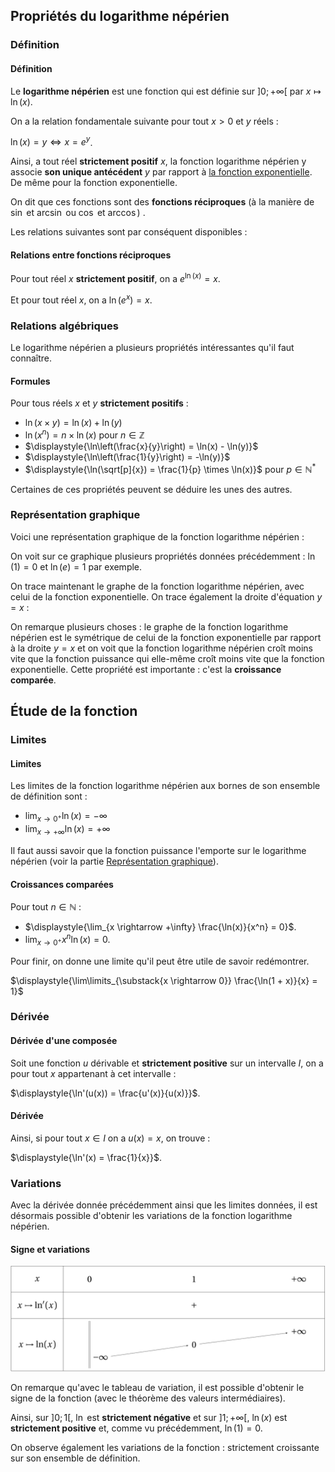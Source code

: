 ## Propriétés du logarithme népérien

### Définition

<bubble variant="formula">

#### Définition

Le **logarithme népérien** est une fonction qui est définie sur $]0;+\infty[$ par $x \mapsto \ln(x)$.

</bubble>

<bubble variant="formula">

On a la relation fondamentale suivante pour tout $x \gt 0$ et $y$ réels :

$\ln(x) = y \iff x = e^y$.

</bubble>

Ainsi, a tout réel **strictement positif** $x$, la fonction logarithme népérien y associe **son unique antécédent** $y$
par rapport à [la fonction exponentielle](/cours/premiere/fonction-exponentielle/). De même pour la fonction
exponentielle.

On dit que ces fonctions sont des **fonctions réciproques** (à la manière de $\sin$ et $\arcsin$ ou $\cos$ et $\arccos$)
.

Les relations suivantes sont par conséquent disponibles :

<bubble variant="formula">

#### Relations entre fonctions réciproques

Pour tout réel $x$ **strictement positif**, on a $e^{\ln(x)} = x$.

Et pour tout réel $x$, on a $\ln(e^x) = x$.

</bubble>

### Relations algébriques

Le logarithme népérien a plusieurs propriétés intéressantes qu'il faut connaître.

<bubble variant="formula">

#### Formules

Pour tous réels $x$ et $y$ **strictement positifs** :

* $\ln(x \times y) = \ln(x) + \ln(y)$
* $\ln(x^n) = n \times \ln(x)$ pour $n \in \mathbb{Z}$
* $\displaystyle{\ln\left(\frac{x}{y}\right) = \ln(x) - \ln(y)}$
* $\displaystyle{\ln\left(\frac{1}{y}\right) = -\ln(y)}$
* $\displaystyle{\ln(\sqrt[p]{x}) = \frac{1}{p} \times \ln(x)}$ pour $p \in \mathbb{N}^*$

</bubble>

Certaines de ces propriétés peuvent se déduire les unes des autres.

### Représentation graphique

Voici une représentation graphique de la fonction logarithme népérien :

<representation geogebra-id="wsntfeab"></representation>

On voit sur ce graphique plusieurs propriétés données précédemment : $\ln(1) = 0$ et $\ln(e) = 1$ par exemple.

On trace maintenant le graphe de la fonction logarithme népérien, avec celui de la fonction exponentielle. On trace
également la droite d'équation $y = x$ :

<representation geogebra-id="aymmb94w"></representation>

On remarque plusieurs choses : le graphe de la fonction logarithme népérien est le symétrique de celui de la fonction
exponentielle par rapport à la droite $y = x$ et on voit que la fonction logarithme népérien croît moins vite que la fonction puissance qui elle-même
croît moins vite que la fonction exponentielle. Cette propriété est importante : c'est la **croissance comparée**.

## Étude de la fonction

### Limites

<bubble variant="formula">

#### Limites

Les limites de la fonction logarithme népérien aux bornes de son ensemble de définition sont :

* $\lim_{x \rightarrow 0^+} \ln(x) = -\infty$
* $\lim_{x \rightarrow +\infty} \ln(x) = +\infty$

</bubble>

Il faut aussi savoir que la fonction puissance l'emporte sur le logarithme népérien (voir la
partie [Représentation graphique](#représentation-graphique)).

<bubble variant="formula">

#### Croissances comparées

Pour tout $n \in \mathbb{N}$ :

* $\displaystyle{\lim_{x \rightarrow +\infty} \frac{\ln(x)}{x^n} = 0}$.
* $\displaystyle{\lim_{x \rightarrow 0^+} x^n \ln(x) = 0}$.

</bubble>

Pour finir, on donne une limite qu'il peut être utile de savoir redémontrer.

<bubble variant="formula">

$\displaystyle{\lim\limits_{\substack{x \rightarrow 0}} \frac{\ln(1 + x)}{x} = 1}$

</bubble>

### Dérivée

<bubble variant="formula">

#### Dérivée d'une composée

Soit une fonction $u$ dérivable et **strictement positive** sur un intervalle $I$, on a pour tout $x$ appartenant à cet
intervalle :

$\displaystyle{\ln'(u(x)) = \frac{u'(x)}{u(x)}}$.

</bubble>

<bubble variant="formula">

#### Dérivée

Ainsi, si pour tout $x \in I$ on a $u(x) = x$, on trouve :

$\displaystyle{\ln'(x) = \frac{1}{x}}$.

</bubble>

### Variations

Avec la dérivée donnée précédemment ainsi que les limites données, il est désormais possible d'obtenir les variations de
la fonction logarithme népérien.

<bubble variant="formula" content-width="big">

#### Signe et variations

![Tableau de variations de la fonction logarithme](/img/lessons/terminale/fonction-logarithme/variations.svg)

On remarque qu'avec le tableau de variation, il est possible d'obtenir le signe de la fonction (avec le théorème des
valeurs intermédiaires).

Ainsi, sur $]0;1[$, $\ln$ est **strictement négative** et sur $]1;+\infty[$, $\ln(x)$ est **strictement positive** et,
comme vu précédemment, $\ln(1) = 0$.

On observe également les variations de la fonction : strictement croissante sur son ensemble de définition.

</bubble>
